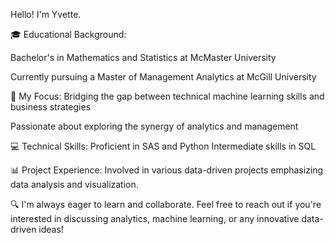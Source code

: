  Hello! I'm Yvette.

🎓 Educational Background:

Bachelor's in Mathematics and Statistics at McMaster University

Currently pursuing a Master of Management Analytics at McGill University

🚀 My Focus:
Bridging the gap between technical machine learning skills and business strategies

Passionate about exploring the synergy of analytics and management

💻 Technical Skills:
Proficient in SAS and Python
Intermediate skills in SQL

📊 Project Experience:
Involved in various data-driven projects emphasizing data analysis and visualization.

🔍 I'm always eager to learn and collaborate. Feel free to reach out if you're interested in discussing analytics, machine learning, or any innovative data-driven ideas!

